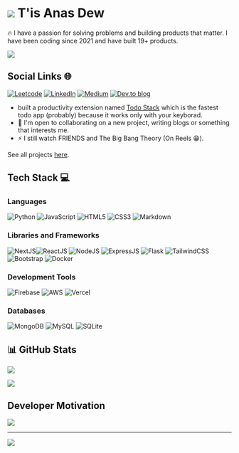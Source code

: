 # ![](https://user-images.githubusercontent.com/18350557/176309783-0785949b-9127-417c-8b55-ab5a4333674e.gif) T'is Anas Dew

🔥 I have a passion for solving problems and building products that matter. I have been coding since 2021 and have built 19+ products.



<img src="https://wakatime.com/share/@anasdew/9b1857ed-b78c-40ef-af0c-ead3920e0a11.svg"></img>

## Social Links 🌐
[![Leetcode](https://img.shields.io/badge/-LeetCode-FFA116?style=for-the-badge&logo=LeetCode&logoColor=black)](https://leetcode.com/anasdew/)
[![LinkedIn](https://img.shields.io/badge/linkedin-%230077B5.svg?style=for-the-badge&logo=linkedin&logoColor=white)](https://linkedin.com/in/anasraza) [![Medium](https://img.shields.io/badge/Medium-12100E?style=for-the-badge&logo=medium&logoColor=white)](https://medium.com/@anasdew) [![Dev.to blog](https://img.shields.io/badge/dev.to-0A0A0A?style=for-the-badge&logo=dev.to&logoColor=white)](https://dev.to/anasdew)


* built a productivity extension named [Todo Stack](http://todostack.vercel.app/) which is the fastest todo app (probably) because it works only with your keyborad.
* 🤝  I'm open to collaborating on a new project, writing blogs or something that interests me.
* ⚡  I still watch FRIENDS and The Big Bang Theory (On Reels 😁).

See all projects [here](https://github.com/Anas-Dew?tab=repositories).


## Tech Stack 💻

### Languages 
![Python](https://img.shields.io/badge/python-3670A0?style=for-the-badge&logo=python&logoColor=ffdd54) ![JavaScript](https://img.shields.io/badge/javascript-%23323330.svg?style=for-the-badge&logo=javascript&logoColor=%23F7DF1E) ![HTML5](https://img.shields.io/badge/html5-%23E34F26.svg?style=for-the-badge&logo=html5&logoColor=white) ![CSS3](https://img.shields.io/badge/css3-%231572B6.svg?style=for-the-badge&logo=css3&logoColor=white) ![Markdown](https://img.shields.io/badge/Markdown-000000?style=for-the-badge&logo=markdown&logoColor=white)

### Libraries and Frameworks
![NextJS](https://img.shields.io/badge/next.js-000000?style=for-the-badge&logo=nextdotjs&logoColor=white)![ReactJS](https://img.shields.io/badge/react-%2320232a.svg?style=for-the-badge&logo=react&logoColor=%2361DAFB)  ![NodeJS](https://img.shields.io/badge/node.js-6DA55F?style=for-the-badge&logo=node.js&logoColor=white) ![ExpressJS](https://img.shields.io/badge/Express.js-000000?style=for-the-badge&logo=express&logoColor=white) ![Flask](https://img.shields.io/badge/flask-%23000.svg?style=for-the-badge&logo=flask&logoColor=white)  ![TailwindCSS](https://img.shields.io/badge/tailwindcss-%2338B2AC.svg?style=for-the-badge&logo=tailwind-css&logoColor=white) ![Bootstrap](https://img.shields.io/badge/bootstrap-%23563D7C.svg?style=for-the-badge&logo=bootstrap&logoColor=white) ![Docker](https://img.shields.io/badge/Docker-2CA5E0?style=for-the-badge&logo=docker&logoColor=white)

### Development Tools
![Firebase](https://img.shields.io/badge/firebase-%23039BE5.svg?style=for-the-badge&logo=firebase) ![AWS](https://img.shields.io/badge/AWS-%23FF9900.svg?style=for-the-badge&logo=amazon-aws&logoColor=white) ![Vercel](https://img.shields.io/badge/vercel-%23000000.svg?style=for-the-badge&logo=vercel&logoColor=white)

### Databases
![MongoDB](https://img.shields.io/badge/MongoDB-%234ea94b.svg?style=for-the-badge&logo=mongodb&logoColor=white) ![MySQL](https://img.shields.io/badge/mysql-%2300f.svg?style=for-the-badge&logo=mysql&logoColor=white) ![SQLite](https://img.shields.io/badge/sqlite-%2307405e.svg?style=for-the-badge&logo=sqlite&logoColor=white)

## 📊 GitHub Stats
![](https://github-readme-streak-stats.herokuapp.com/?user=Anas-Dew&theme=tokyonight&hide_border=true)

![](https://github-profile-summary-cards.vercel.app/api/cards/profile-details?username=Anas-Dew)


## Developer Motivation
![](https://quotes-github-readme.vercel.app/api?type=horizontal&theme=gruvbox)

---
![](https://komarev.com/ghpvc/?username=Anas-Dew)
